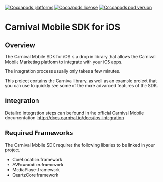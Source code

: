 [![Cocoapods platforms](http://img.shields.io/cocoapods/p/Carnival.svg?style=flat)](http://img.shields.io/cocoapods/p/Carnival.svg?style=flat)
[![Cocoapods license](http://img.shields.io/cocoapods/l/Carnival.svg?style=flat)](http://img.shields.io/cocoapods/l/Carnival.svg?style=flat)
[![Cocoapods pod version](http://img.shields.io/cocoapods/v/Carnival.svg?style=flat)](http://img.shields.io/cocoapods/v/Carnival.svg?style=flat)

Carnival Mobile SDK for iOS
==========================

Overview
-------

The Carnival Mobile SDK for iOS is a drop in library that allows the Carnival Mobile Marketing platform to integrate with your iOS apps.

The integration process usually only takes a few minutes.

This project contains the Carnival library, as well as an example project that you can use to quickly see some of the more advanced features of the SDK.

Integration
------

Detailed integration steps can be found in the official Carnival Mobile documentation: http://docs.carnival.io/docs/ios-integration

Required Frameworks
-------

The Carnival Mobile SDK requires the following libaries to be linked in your project.

- CoreLocation.framework
- AVFoundation.framework
- MediaPlayer.framework
- QuartzCore.framework
